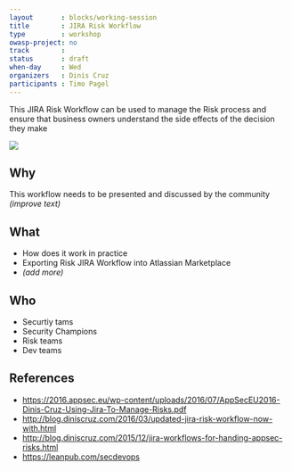 ```yaml
---
layout       : blocks/working-session
title        : JIRA Risk Workflow
type         : workshop
owasp-project: no
track        :
status       : draft
when-day     : Wed
organizers   : Dinis Cruz
participants : Timo Pagel
---
```


This JIRA Risk Workflow can be used to manage the Risk process and ensure that business owners understand the side effects of the decision they make

![](https://image.slidesharecdn.com/usingjiratomanagerisks-v1-160630164521/95/using-jira-to-manage-risks-v10-owasp-app-sec-eu-june-2016-27-638.jpg?cb=1467305140)


## Why

This workflow needs to be presented and discussed by the community
_(improve text)_

## What

 - How does it work in practice
 - Exporting Risk JIRA Workflow into Atlassian Marketplace
 - _(add more)_

## Who

  - Securtiy tams
  - Security Champions
  - Risk teams
  - Dev teams

## References

- https://2016.appsec.eu/wp-content/uploads/2016/07/AppSecEU2016-Dinis-Cruz-Using-Jira-To-Manage-Risks.pdf
- http://blog.diniscruz.com/2016/03/updated-jira-risk-workflow-now-with.html
- http://blog.diniscruz.com/2015/12/jira-workflows-for-handing-appsec-risks.html
- https://leanpub.com/secdevops
